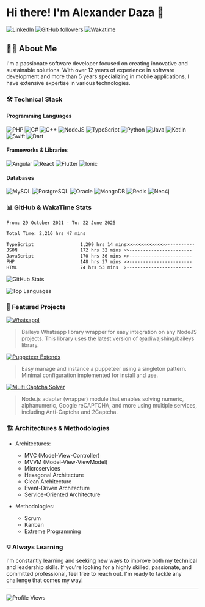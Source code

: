 # Hi there! I'm Alexander Daza 👋

[![LinkedIn](https://img.shields.io/badge/LinkedIn-devalexanderdaza-blue?style=flat-square&logo=linkedin)](https://www.linkedin.com/in/devalexanderdaza/)
[![GitHub followers](https://img.shields.io/github/followers/devalexanderdaza?label=Follow&style=social)](https://github.com/devalexanderdaza)
[![Wakatime](https://wakatime.com/badge/user/8ee16a29-0c86-409c-94bf-f86e435e8894.svg)](https://wakatime.com/@devalexanderdaza)

## 👨‍💻 About Me

I'm a passionate software developer focused on creating innovative and sustainable solutions. With over 12 years of experience in software development and more than 5 years specializing in mobile applications, I have extensive expertise in various technologies.

### 🛠️ Technical Stack

#### Programming Languages
![PHP](https://img.shields.io/badge/PHP-777BB4?style=flat-square&logo=php&logoColor=white)
![C#](https://img.shields.io/badge/C%23-239120?style=flat-square&logo=c-sharp&logoColor=white)
![C++](https://img.shields.io/badge/C++-00599C?style=flat-square&logo=c%2B%2B&logoColor=white)
![NodeJS](https://img.shields.io/badge/Node.js-339933?style=flat-square&logo=node.js&logoColor=white)
![TypeScript](https://img.shields.io/badge/TypeScript-3178C6?style=flat-square&logo=typescript&logoColor=white)
![Python](https://img.shields.io/badge/Python-3776AB?style=flat-square&logo=python&logoColor=white)
![Java](https://img.shields.io/badge/Java-007396?style=flat-square&logo=java&logoColor=white)
![Kotlin](https://img.shields.io/badge/Kotlin-0095D5?style=flat-square&logo=kotlin&logoColor=white)
![Swift](https://img.shields.io/badge/Swift-FA7343?style=flat-square&logo=swift&logoColor=white)
![Dart](https://img.shields.io/badge/Dart-0175C2?style=flat-square&logo=dart&logoColor=white)

#### Frameworks & Libraries
![Angular](https://img.shields.io/badge/Angular-DD0031?style=flat-square&logo=angular&logoColor=white)
![React](https://img.shields.io/badge/React-61DAFB?style=flat-square&logo=react&logoColor=black)
![Flutter](https://img.shields.io/badge/Flutter-02569B?style=flat-square&logo=flutter&logoColor=white)
![Ionic](https://img.shields.io/badge/Ionic-3880FF?style=flat-square&logo=ionic&logoColor=white)

#### Databases
![MySQL](https://img.shields.io/badge/MySQL-4479A1?style=flat-square&logo=mysql&logoColor=white)
![PostgreSQL](https://img.shields.io/badge/PostgreSQL-336791?style=flat-square&logo=postgresql&logoColor=white)
![Oracle](https://img.shields.io/badge/Oracle-F80000?style=flat-square&logo=oracle&logoColor=white)
![MongoDB](https://img.shields.io/badge/MongoDB-47A248?style=flat-square&logo=mongodb&logoColor=white)
![Redis](https://img.shields.io/badge/Redis-DC382D?style=flat-square&logo=redis&logoColor=white)
![Neo4j](https://img.shields.io/badge/Neo4j-008CC1?style=flat-square&logo=neo4j&logoColor=white)

### 📊 GitHub & WakaTime Stats

<!--START_SECTION:waka-->

```txt
From: 29 October 2021 - To: 22 June 2025

Total Time: 2,216 hrs 47 mins

TypeScript                 1,299 hrs 14 mins>>>>>>>>>>>>>>>----------   58.61 %
JSON                       172 hrs 32 mins >>-----------------------   07.78 %
JavaScript                 170 hrs 36 mins >>-----------------------   07.70 %
PHP                        148 hrs 27 mins >>-----------------------   06.70 %
HTML                       74 hrs 53 mins  >------------------------   03.38 %
```

<!--END_SECTION:waka-->

![GitHub Stats](https://github-readme-stats.vercel.app/api?username=devalexanderdaza&show_icons=true&theme=dark)

![Top Languages](https://github-readme-stats.vercel.app/api/top-langs/?username=devalexanderdaza&layout=compact&theme=dark)

### 🚀 Featured Projects

[![WhatsappI](https://github-readme-stats.vercel.app/api/pin/?username=devalexanderdaza&repo=whatsappi&theme=dark)](https://github.com/devalexanderdaza/whatsappi)
> Baileys Whatsapp library wrapper for easy integration on any NodeJS projects. This library uses the latest version of @adiwajshing/baileys library.

[![Puppeteer Extends](https://github-readme-stats.vercel.app/api/pin/?username=devalexanderdaza&repo=puppeteer-extends&theme=dark)](https://github.com/devalexanderdaza/puppeteer-extends)
> Easy manage and instance a puppeteer using a singleton pattern. Minimal configuration implemented for install and use.

[![Multi Captcha Solver](https://github-readme-stats.vercel.app/api/pin/?username=devalexanderdaza&repo=multi-captcha-solver&theme=dark)](https://github.com/devalexanderdaza/multi-captcha-solver)
> Node.js adapter (wrapper) module that enables solving numeric, alphanumeric, Google reCAPTCHA, and more using multiple services, including Anti-Captcha and 2Captcha.

### 🏗️ Architectures & Methodologies

- Architectures:
  - MVC (Model-View-Controller)
  - MVVM (Model-View-ViewModel)
  - Microservices
  - Hexagonal Architecture
  - Clean Architecture
  - Event-Driven Architecture
  - Service-Oriented Architecture

- Methodologies:
  - Scrum
  - Kanban
  - Extreme Programming

### 💡 Always Learning

I'm constantly learning and seeking new ways to improve both my technical and leadership skills. If you're looking for a highly skilled, passionate, and committed professional, feel free to reach out. I'm ready to tackle any challenge that comes my way!

---

![Profile Views](https://komarev.com/ghpvc/?username=devalexanderdaza&color=green)